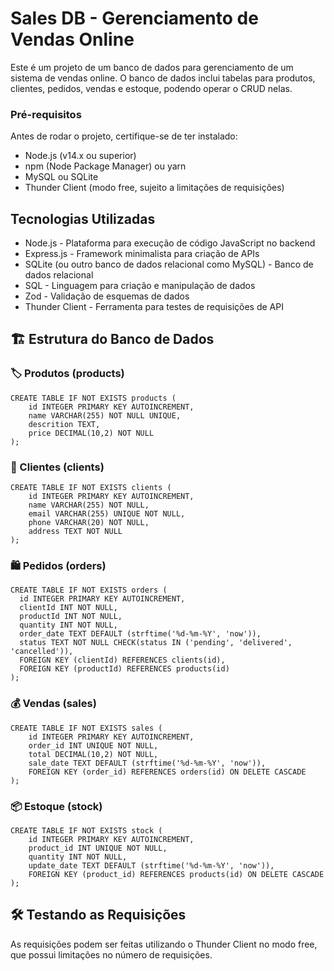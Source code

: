 # Sales DB - Gerenciamento de Vendas Online

Este é um projeto de um banco de dados para gerenciamento de um sistema de vendas online. O banco de dados inclui tabelas para produtos, clientes, pedidos, vendas e estoque, podendo operar o CRUD nelas.

### Pré-requisitos

Antes de rodar o projeto, certifique-se de ter instalado:

- Node.js (v14.x ou superior)
- npm (Node Package Manager) ou yarn
- MySQL ou SQLite
- Thunder Client (modo free, sujeito a limitações de requisições)

## Tecnologias Utilizadas

- Node.js - Plataforma para execução de código JavaScript no backend
- Express.js - Framework minimalista para criação de APIs
- SQLite (ou outro banco de dados relacional como MySQL) - Banco de dados relacional
- SQL - Linguagem para criação e manipulação de dados
- Zod - Validação de esquemas de dados
- Thunder Client - Ferramenta para testes de requisições de API

## 🏗️ Estrutura do Banco de Dados

### 🏷️ Produtos (products)

    CREATE TABLE IF NOT EXISTS products (
        id INTEGER PRIMARY KEY AUTOINCREMENT,
        name VARCHAR(255) NOT NULL UNIQUE,
        descrition TEXT,
        price DECIMAL(10,2) NOT NULL
    );

### 👤 Clientes (clients)

    CREATE TABLE IF NOT EXISTS clients (
        id INTEGER PRIMARY KEY AUTOINCREMENT,
        name VARCHAR(255) NOT NULL,
        email VARCHAR(255) UNIQUE NOT NULL,
        phone VARCHAR(20) NOT NULL,
        address TEXT NOT NULL
    );

### 🛍️ Pedidos (orders)

    CREATE TABLE IF NOT EXISTS orders (
      id INTEGER PRIMARY KEY AUTOINCREMENT,
      clientId INT NOT NULL,
      productId INT NOT NULL,
      quantity INT NOT NULL,
      order_date TEXT DEFAULT (strftime('%d-%m-%Y', 'now')),
      status TEXT NOT NULL CHECK(status IN ('pending', 'delivered', 'cancelled')),
      FOREIGN KEY (clientId) REFERENCES clients(id),
      FOREIGN KEY (productId) REFERENCES products(id)
    );

### 💰 Vendas (sales)

    CREATE TABLE IF NOT EXISTS sales (
        id INTEGER PRIMARY KEY AUTOINCREMENT,
        order_id INT UNIQUE NOT NULL,
        total DECIMAL(10,2) NOT NULL,
        sale_date TEXT DEFAULT (strftime('%d-%m-%Y', 'now')),
        FOREIGN KEY (order_id) REFERENCES orders(id) ON DELETE CASCADE
    );

### 📦 Estoque (stock)

    CREATE TABLE IF NOT EXISTS stock (
        id INTEGER PRIMARY KEY AUTOINCREMENT,
        product_id INT UNIQUE NOT NULL,
        quantity INT NOT NULL,
        update_date TEXT DEFAULT (strftime('%d-%m-%Y', 'now')),
        FOREIGN KEY (product_id) REFERENCES products(id) ON DELETE CASCADE
    );

## 🛠️ Testando as Requisições

As requisições podem ser feitas utilizando o Thunder Client no modo free, que possui limitações no número de requisições.
